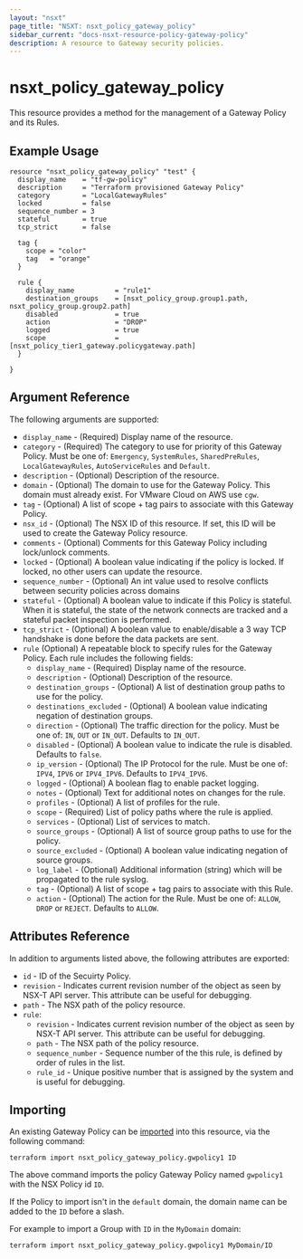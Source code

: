 ```yaml
---
layout: "nsxt"
page_title: "NSXT: nsxt_policy_gateway_policy"
sidebar_current: "docs-nsxt-resource-policy-gateway-policy"
description: A resource to Gateway security policies.
---
```


# nsxt_policy_gateway_policy

This resource provides a method for the management of a Gateway Policy and its Rules.

## Example Usage

```hcl
resource "nsxt_policy_gateway_policy" "test" {
  display_name    = "tf-gw-policy"
  description     = "Terraform provisioned Gateway Policy"
  category        = "LocalGatewayRules"
  locked          = false
  sequence_number = 3
  stateful        = true
  tcp_strict      = false

  tag {
    scope = "color"
    tag   = "orange"
  }

  rule {
    display_name          = "rule1"
    destination_groups    = [nsxt_policy_group.group1.path, nsxt_policy_group.group2.path]
    disabled              = true
    action                = "DROP"
    logged                = true
    scope                 = [nsxt_policy_tier1_gateway.policygateway.path]
  }

}
```

## Argument Reference

The following arguments are supported:

* `display_name` - (Required) Display name of the resource.
* `category` - (Required) The category to use for priority of this Gateway Policy. Must be one of: `Emergency`, `SystemRules`, `SharedPreRules`, `LocalGatewayRules`, `AutoServiceRules` and `Default`.
* `description` - (Optional) Description of the resource.
* `domain` - (Optional) The domain to use for the Gateway Policy. This domain must already exist. For VMware Cloud on AWS use `cgw`.
* `tag` - (Optional) A list of scope + tag pairs to associate with this Gateway Policy.
* `nsx_id` - (Optional) The NSX ID of this resource. If set, this ID will be used to create the Gateway Policy resource.
* `comments` - (Optional) Comments for this Gateway Policy including lock/unlock comments.
* `locked` - (Optional) A boolean value indicating if the policy is locked. If locked, no other users can update the resource.
* `sequence_number` - (Optional) An int value used to resolve conflicts between security policies across domains
* `stateful` - (Optional) A boolean value to indicate if this Policy is stateful. When it is stateful, the state of the network connects are tracked and a stateful packet inspection is performed.
* `tcp_strict` - (Optional) A boolean value to enable/disable a 3 way TCP handshake is done before the data packets are sent.
* `rule` (Optional) A repeatable block to specify rules for the Gateway Policy. Each rule includes the following fields:
  * `display_name` - (Required) Display name of the resource.
  * `description` - (Optional) Description of the resource.
  * `destination_groups` - (Optional) A list of destination group paths to use for the policy.
  * `destinations_excluded` - (Optional) A boolean value indicating negation of destination groups.
  * `direction` - (Optional) The traffic direction for the policy. Must be one of: `IN`, `OUT` or `IN_OUT`. Defaults to `IN_OUT`.
  * `disabled` - (Optional) A boolean value to indicate the rule is disabled. Defaults to `false`.
  * `ip_version` - (Optional) The IP Protocol for the rule. Must be one of: `IPV4`, `IPV6` or `IPV4_IPV6`. Defaults to `IPV4_IPV6`.
  * `logged` - (Optional) A boolean flag to enable packet logging.
  * `notes` - (Optional) Text for additional notes on changes for the rule.
  * `profiles` - (Optional) A list of profiles for the rule.
  * `scope` - (Required) List of policy paths where the rule is applied.
  * `services` - (Optional) List of services to match.
  * `source_groups` - (Optional) A list of source group paths to use for the policy.
  * `source_excluded` - (Optional) A boolean value indicating negation of source groups.
  * `log_label` - (Optional) Additional information (string) which will be propagated to the rule syslog.
  * `tag` - (Optional) A list of scope + tag pairs to associate with this Rule.
  * `action` - (Optional) The action for the Rule. Must be one of: `ALLOW`, `DROP` or `REJECT`. Defaults to `ALLOW`.


## Attributes Reference

In addition to arguments listed above, the following attributes are exported:

* `id` - ID of the Secuirty Policy.
* `revision` - Indicates current revision number of the object as seen by NSX-T API server. This attribute can be useful for debugging.
* `path` - The NSX path of the policy resource.
* `rule`:
  * `revision` - Indicates current revision number of the object as seen by NSX-T API server. This attribute can be useful for debugging.
  * `path` - The NSX path of the policy resource.
  * `sequence_number` - Sequence number of the this rule, is defined by order of rules in the list.
  * `rule_id` - Unique positive number that is assigned by the system and is useful for debugging.

## Importing

An existing Gateway Policy can be [imported][docs-import] into this resource, via the following command:

[docs-import]: /docs/import/index.html

```
terraform import nsxt_policy_gateway_policy.gwpolicy1 ID
```

The above command imports the policy Gateway Policy named `gwpolicy1` with the NSX Policy id `ID`.

If the Policy to import isn't in the `default` domain, the domain name can be added to the `ID` before a slash.

For example to import a Group with `ID` in the `MyDomain` domain:

```
terraform import nsxt_policy_gateway_policy.gwpolicy1 MyDomain/ID
```
